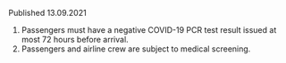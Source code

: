 Published 13.09.2021
1. Passengers must have a negative COVID-19 PCR test result issued at most 72 hours before arrival.
2. Passengers and airline crew are subject to medical screening.